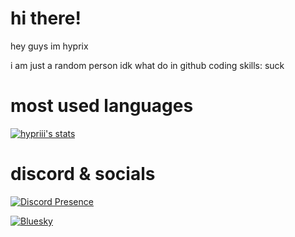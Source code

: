 # hi there!
hey guys im hyprix

i am just a random person
idk what do in github
coding skills: suck

# most used languages

[![hypriii's stats](https://github-readme-stats.vercel.app/api/top-langs/?username=hypriii&layout=donut&theme=panda&count_private=true&langs_count=16)](https://hyprii.github.io)

# discord & socials
[![Discord Presence](https://lanyard.cnrad.dev/api/1251097782580940917)](https://discord.com/users/1251097782580940917)

[![Bluesky](https://i.imgur.com/B0HfSQX.png)](https://bsky.app/profile/hypriii.github.io/)

